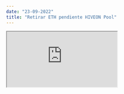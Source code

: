 ```yaml
---
date: "23-09-2022"
title: "Retirar ETH pendiente HIVEON Pool"
---
```

<iframe src="https://www.youtube.com/embed/6qx_G5o-C2A" allowfullscreen></iframe>
